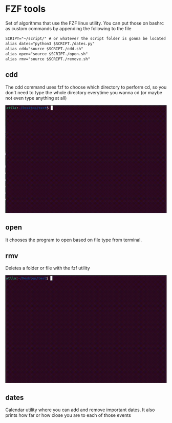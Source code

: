 # FZF tools

Set of algorithms that use the FZF linux utility. You can put those on bashrc as custom commands by appending the following to the file

```shell
SCRIPT="~/script/" # or whatever the script folder is gonna be located
alias dates="python3 $SCRIPT./dates.py"
alias cdd="source $SCRIPT./cdd.sh"
alias open="source $SCRIPT./open.sh"
alias rmv="source $SCRIPT./remove.sh"
```



## cdd

The cdd command uses fzf to choose which directory to perform cd, so you don't need to type the whole directory everytime you wanna cd (or maybe not even type anything at all)

<img src="https://github.com/4tila/FZF_tools/blob/main/imgs/cdd.gif" width="512" height="337" />

## open

It chooses the program to open based on file type from terminal. 

## rmv

Deletes a folder or file with the fzf utility

<img src="https://github.com/4tila/FZF_tools/blob/main/imgs/rmv.gif" width="512" height="337" />

## dates

Calendar utility where you can add and remove important dates. It also prints how far or how close you are to each of those events



